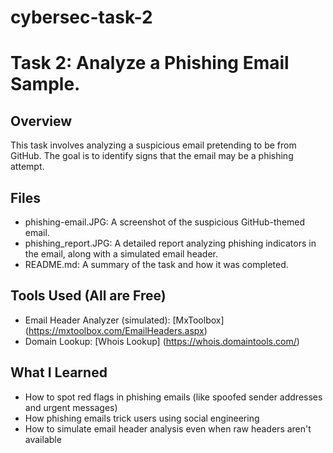 # cybersec-task-2


# Task 2: Analyze a Phishing Email Sample.

## Overview
This task involves analyzing a suspicious email pretending to be from GitHub. The goal is to identify signs that the email may be a phishing attempt. 

## Files
- phishing-email.JPG: A screenshot of the suspicious GitHub-themed email.
- phishing_report.JPG: A detailed report analyzing phishing indicators in the email, along with a simulated email header.
- README.md: A summary of the task and how it was completed.

## Tools Used (All are Free)
- Email Header Analyzer (simulated): [MxToolbox] (https://mxtoolbox.com/EmailHeaders.aspx)
- Domain Lookup: [Whois Lookup] (https://whois.domaintools.com/)

## What I Learned
- How to spot red flags in phishing emails (like spoofed sender addresses and urgent messages)
- How phishing emails trick users using social engineering
- How to simulate email header analysis even when raw headers aren't available
